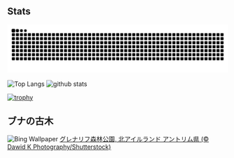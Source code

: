 ## Stats
<picture>
  <source media="(prefers-color-scheme: dark)" srcset="https://raw.githubusercontent.com/ba230t/ba230t/output/github-contribution-grid-snake-dark.svg">
  <source media="(prefers-color-scheme: light)" srcset="https://raw.githubusercontent.com/ba230t/ba230t/output/github-contribution-grid-snake.svg">
  <img alt="github contribution grid snake animation" src="https://raw.githubusercontent.com/ba230t/ba230t/output/github-contribution-grid-snake.svg">
</picture>

<p align="left">
  <img alt="Top Langs" height="150px" src="https://github-readme-stats.vercel.app/api/top-langs/?username=ba230t&layout=compact&theme=transparent" />
  <img alt="github stats" height="150px" src="https://github-readme-stats.vercel.app/api?username=ba230t&theme=transparent" />
</p>

[![trophy](https://github-profile-trophy.vercel.app/?username=ba230t&theme=transparent&column=7)](https://github.com/ryo-ma/github-profile-trophy)


<!-- Bing Wallpaper Start -->
## ブナの古木
![Bing Wallpaper](https://www.bing.com/th?id=OHR.GlenariffPark_JA-JP5014364740_1920x1080.jpg&rf=LaDigue_1920x1080.jpg&pid=hp)
[グレナリフ森林公園, 北アイルランド アントリム県 (© Dawid K Photography/Shutterstock)](https://www.bing.com/search?q=%E3%82%B0%E3%83%AC%E3%83%8A%E3%83%AA%E3%83%95%E6%A3%AE%E6%9E%97%E5%85%AC%E5%9C%92&form=hpcapt&filters=HpDate%3a%2220240917_1500%22)
<!-- Bing Wallpaper End -->
